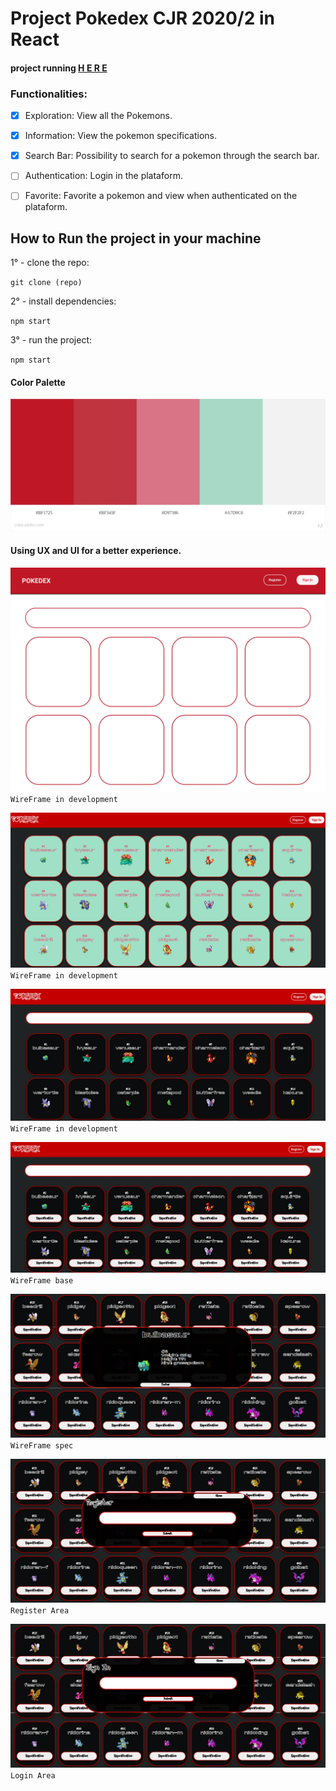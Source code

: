# Project Pokedex CJR 2020/2 in React


#### project running [H E R E](https://lveloz.netlify.app/)



### Functionalities:

- [x] Exploration: View all the Pokemons.

- [x] Information: View the pokemon specifications. 

- [x] Search Bar: Possibility to search for a pokemon through the search bar.

- [ ] Authentication: Login in the plataform.

- [ ] Favorite: Favorite a pokemon and view when authenticated on the plataform.


## How to Run the project in your machine

1° - clone the repo:

`
    git clone (repo)
`

2° - install dependencies:

`
    npm start
`

3° - run the project:

`
    npm start
`

#### Color Palette
![paleta de cores utilizada, título 152 Brazilian Artists Pokedex Project](./wireframes/paletadecores.jpeg)

#### Using UX and UI for a better experience.


![base que será montada o projeto](./wireframes/Pokedex.png)
`WireFrame in development`

![base que será montada o projeto](./wireframes/pokedexv0.5.png)
`WireFrame in development`


![base que será montada o projeto](./wireframes/pokedexV0.6.png)
`WireFrame in development`

![wireframe base](./wireframes/pokedexv1.0.png)
`WireFrame base`

![wireframe base](./wireframes/espec.png)
`WireFrame spec`

![wireframe base](./wireframes/register.png)
`Register Area`

![wireframe base](./wireframes/login.png)
`Login Area`
